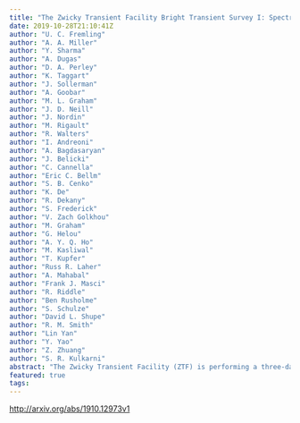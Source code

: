 ```yaml
---
title: "The Zwicky Transient Facility Bright Transient Survey I: Spectroscopic   Classification and the Redshift Completeness of Local Galaxy Catalogs"
date: 2019-10-28T21:10:41Z
author: "U. C. Fremling"
author: "A. A. Miller"
author: "Y. Sharma"
author: "A. Dugas"
author: "D. A. Perley"
author: "K. Taggart"
author: "J. Sollerman"
author: "A. Goobar"
author: "M. L. Graham"
author: "J. D. Neill"
author: "J. Nordin"
author: "M. Rigault"
author: "R. Walters"
author: "I. Andreoni"
author: "A. Bagdasaryan"
author: "J. Belicki"
author: "C. Cannella"
author: "Eric C. Bellm"
author: "S. B. Cenko"
author: "K. De"
author: "R. Dekany"
author: "S. Frederick"
author: "V. Zach Golkhou"
author: "M. Graham"
author: "G. Helou"
author: "A. Y. Q. Ho"
author: "M. Kasliwal"
author: "T. Kupfer"
author: "Russ R. Laher"
author: "A. Mahabal"
author: "Frank J. Masci"
author: "R. Riddle"
author: "Ben Rusholme"
author: "S. Schulze"
author: "David L. Shupe"
author: "R. M. Smith"
author: "Lin Yan"
author: "Y. Yao"
author: "Z. Zhuang"
author: "S. R. Kulkarni"
abstract: "The Zwicky Transient Facility (ZTF) is performing a three-day cadence survey of the visible Northern sky (~3$pi$). The transient candidates found in this survey are announced via public alerts. As a supplementary product ZTF is also conducting a large spectroscopic campaign: the ZTF Bright Transient Survey (BTS). The goal of the BTS is to spectroscopically classify all extragalactic transients brighter than 18.5 mag at peak brightness and immediately announce those classifications to the public. Extragalactic discoveries from ZTF are predominantly Supernovae (SNe). The BTS is the largest flux-limited SN survey to date. Here we present a catalog of the761 SNe that were classified during the first nine months of the survey (2018 Apr. 1 to 2018 Dec. 31). The BTS SN catalog contains redshifts based on SN template matching and spectroscopic host galaxy redshifts when available. Based on this data we perform an analysis of the redshift completeness of local galaxy catalogs, dubbed as the Redshift Completeness Fraction (RCF; the number of SN host galaxies with known spectroscopic redshift prior to SN discovery divided by the total number of SN hosts). In total, we identify the host galaxies of 512 Type Ia supernovae, 227 of which have known spectroscopic redshifts, yielding an RCF estimate of $44% pm1%$. We find a steady decrease in the RCF with increasing distance in the local universe. For z<0.05, or ~200 Mpc, we find RCF=0.6, which has important ramifications when searching for multimessenger astronomical events. Prospects for dramatically increasing the RCF are limited to new multi-fiber spectroscopic instruments, or wide-field narrowband surveys. We find that existing galaxy redshift catalogs are only $50%$ complete at $rapprox16.9$ mag. Pushing this limit several magnitudes deeper will pay huge dividends when searching for electromagnetic counterparts to gravitational wave events."
featured: true
tags:
---
```

http://arxiv.org/abs/1910.12973v1